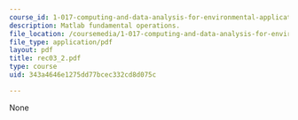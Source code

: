 ```yaml
---
course_id: 1-017-computing-and-data-analysis-for-environmental-applications-fall-2003
description: Matlab fundamental operations.
file_location: /coursemedia/1-017-computing-and-data-analysis-for-environmental-applications-fall-2003/343a4646e1275dd77bcec332cd8d075c_rec03_2.pdf
file_type: application/pdf
layout: pdf
title: rec03_2.pdf
type: course
uid: 343a4646e1275dd77bcec332cd8d075c

---
```

None
